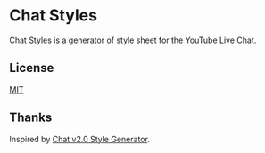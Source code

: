 # Chat Styles

Chat Styles is a generator of style sheet for the YouTube Live Chat.

## License

[MIT](LICENSE)

## Thanks

Inspired by [Chat v2.0 Style Generator](https://chatv2.septapus.com/).
